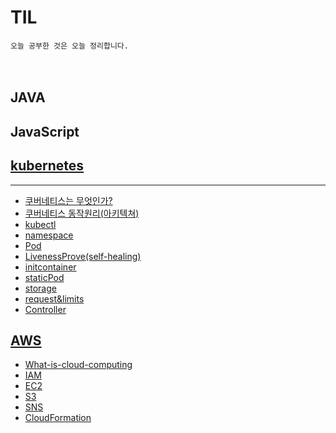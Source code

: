 # TIL

`오늘 공부한 것은 오늘 정리합니다.`
<br>
<br>
<br>

## JAVA

## JavaScript

## [kubernetes](#kubernetes)

<hr>

- [쿠버네티스는 무엇인가?](./kubernetes/what-is-k8s.md)
- [쿠버네티스 동작원리(아키텍쳐)](./kubernetes/kuberbetes동작원리.md)
- [kubectl](./kubernetes/kubectl.md)
- [namespace](./kubernetes/namespace.md)
- [Pod](./kubernetes/pod.md)
- [LivenessProve(self-healing)](./kubernetes/Self-healing.md)
- [initcontainer](./kubernetes/initcontainer.md)
- [staticPod](./kubernetes/static-Pod.md)
- [storage](./kubernetes/storage.md)
- [request&limits](./kubernetes/cpu-memoryrequests-limits.md)
- [Controller](./kubernetes/Controller.md)

## [AWS](#AWS)

- [What-is-cloud-computing](./AWS/what-is-cloud-computing.md)
- [IAM](./AWS/IAM.md)
- [EC2](./AWS/EC2.md)
- [S3](./AWS/S3.md)
- [SNS](./AWS/SNS.md)
- [CloudFormation](./AWS/CloudFormation.md)
